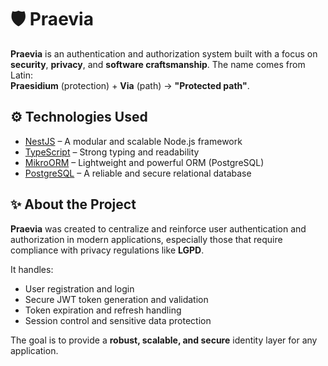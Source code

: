 # 🛡️ Praevia

**Praevia** is an authentication and authorization system built with a focus on **security**, **privacy**, and **software craftsmanship**. The name comes from Latin:  
**Praesidium** (protection) + **Via** (path) → **"Protected path"**.

## ⚙️ Technologies Used

- [NestJS](https://nestjs.com/) – A modular and scalable Node.js framework
- [TypeScript](https://www.typescriptlang.org/) – Strong typing and readability
- [MikroORM](https://mikro-orm.io/) – Lightweight and powerful ORM (PostgreSQL)
- [PostgreSQL](https://www.postgresql.org/) – A reliable and secure relational database

## ✨ About the Project

**Praevia** was created to centralize and reinforce user authentication and authorization in modern applications, especially those that require compliance with privacy regulations like **LGPD**.

It handles:
- User registration and login
- Secure JWT token generation and validation
- Token expiration and refresh handling
- Session control and sensitive data protection

The goal is to provide a **robust, scalable, and secure** identity layer for any application.